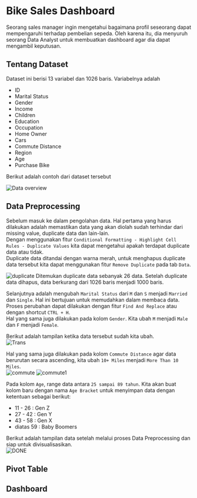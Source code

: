 # Bike Sales Dashboard
Seorang sales manager ingin mengetahui bagaimana profil seseorang dapat mempengaruhi terhadap pembelian sepeda. Oleh karena itu, dia menyuruh seorang Data Analyst untuk membuatkan dashboard agar dia dapat mengambil keputusan.

## Tentang Dataset
Dataset ini berisi 13 variabel dan 1026 baris.
Variabelnya adalah
- ID
- Marital Status
- Gender
- Income
- Children
- Education
- Occupation
- Home Owner
- Cars
- Commute Distance
- Region
- Age
- Purchase Bike

Berikut adalah contoh dari dataset tersebut <br/>

![Data overview](https://github.com/dikfaj/Microsoft-Excel/assets/39393133/dd8281bf-4da9-417f-af94-143f495b5cc4)


## Data Preprocessing
Sebelum masuk ke dalam pengolahan data. Hal pertama yang harus dilakukan adalah memastikan data yang akan diolah sudah terhindar dari missing value, duplicate data dan lain-lain. <br/>
Dengan menggunakan fitur `Conditional Formatting - Highlight Cell Rules - Duplicate Values` kita dapat mengetahui apakah terdapat duplicate data atau tidak. <br/>
Duplicate data ditandai dengan warna merah, untuk menghapus duplicate data tersebut kita dapat menggunakan fitur `Remove Duplicate` pada tab `Data`.

![duplicate](https://github.com/dikfaj/Microsoft-Excel/assets/39393133/700bd3c9-d13b-4d19-be42-fb7fe39d1d54)
Ditemukan duplicate data sebanyak 26 data. Setelah duplicate data dihapus, data berkurang dari 1026 baris menjadi 1000 baris. <br/>

Selanjutnya adalah mengubah `Marital Status` dari `M` dan `S` menjadi `Married` dan `Single`. Hal ini bertujuan untuk memudahkan dalam membaca data. Proses perubahan dapat dilakukan dengan fitur  `Find And Replace` atau dengan shortcut `CTRL + H`. <br/>
Hal yang sama juga dilakukan pada kolom `Gender`. Kita ubah `M` menjadi `Male` dan `F` menjadi `Female`. <br/>

Berikut adalah tampilan ketika data tersebut sudah kita ubah.<br/>
![Trans](https://github.com/dikfaj/Microsoft-Excel/assets/39393133/a7434314-971f-44e3-b18a-e21ffeb8ffb4)

Hal yang sama juga dilakukan pada kolom `Commute Distance` agar data berurutan secara ascending, kita ubah `10+ Miles` menjadi `More Than 10 Miles`. <br/>
![commute](https://github.com/dikfaj/Microsoft-Excel/assets/39393133/0d5b7ca0-7164-4460-8d6e-ba0a74d6fb0d)
![commute1](https://github.com/dikfaj/Microsoft-Excel/assets/39393133/a2f0e7db-ed24-47e5-92f7-e65c472b3058)

Pada kolom `Age`, range data antara `25 sampai 89 tahun`. Kita akan buat kolom baru dengan nama `Age Bracket` untuk menyimpan data dengan ketentuan sebagai berikut:
- 11 - 26 : Gen Z
- 27 - 42 : Gen Y
- 43 - 58 : Gen X
- diatas 59 : Baby Boomers

Berikut adalah tampilan data setelah melalui proses Data Preprocessing dan siap untuk divisualisasikan.<br/>
![DONE](https://github.com/dikfaj/Microsoft-Excel/assets/39393133/3898d085-a3f0-4117-8459-2e013c66bb4d)
## Pivot Table

## Dashboard
